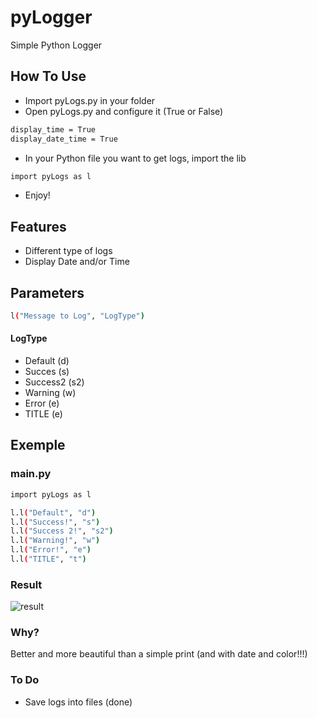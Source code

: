 # pyLogger
Simple Python Logger

## How To Use
- Import pyLogs.py in your folder
- Open pyLogs.py and configure it (True or False)
```sh
display_time = True
display_date_time = True
```
- In your Python file you want to get logs, import the lib
```sh
import pyLogs as l
```
- Enjoy!

## Features
- Different type of logs
- Display Date and/or Time

## Parameters
```sh
l("Message to Log", "LogType")
```
#### LogType
- Default (d)
- Succes (s)
- Success2 (s2)
- Warning (w)
- Error (e)
- TITLE (e)

## Exemple
### main.py
```sh
import pyLogs as l

l.l("Default", "d")
l.l("Success!", "s")
l.l("Success 2!", "s2")
l.l("Warning!", "w")
l.l("Error!", "e")
l.l("TITLE", "t")
```
### Result
![result](https://www.zupimages.net/up/22/11/namx.png)

### Why?
Better and more beautiful than a simple print (and with date and color!!!)
### To Do
- Save logs into files (done)
